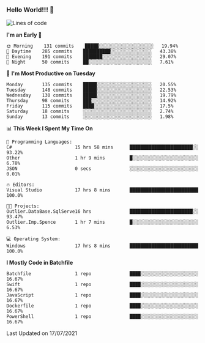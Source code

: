### Hello World!!! 👋

<!--
**kekotek/kekotek** is a ✨ _special_ ✨ repository because its `README.md` (this file) appears on your GitHub profile.

Here are some ideas to get you started:

- 🔭 I’m currently working on ...
- 🌱 I’m currently learning ...
- 👯 I’m looking to collaborate on ...
- 🤔 I’m looking for help with ...
- 💬 Ask me about ...
- 📫 How to reach me: ...
- 😄 Pronouns: ...
- ⚡ Fun fact: ...
-->

<!--START_SECTION:waka-->
![Lines of code](https://img.shields.io/badge/From%20Hello%20World%20I%27ve%20Written-18753%20lines%20of%20code-blue)

**I'm an Early 🐤** 

```text
🌞 Morning    131 commits    █████░░░░░░░░░░░░░░░░░░░░   19.94% 
🌆 Daytime    285 commits    ██████████░░░░░░░░░░░░░░░   43.38% 
🌃 Evening    191 commits    ███████░░░░░░░░░░░░░░░░░░   29.07% 
🌙 Night      50 commits     ██░░░░░░░░░░░░░░░░░░░░░░░   7.61%

```
📅 **I'm Most Productive on Tuesday** 

```text
Monday       135 commits    █████░░░░░░░░░░░░░░░░░░░░   20.55% 
Tuesday      148 commits    █████░░░░░░░░░░░░░░░░░░░░   22.53% 
Wednesday    130 commits    █████░░░░░░░░░░░░░░░░░░░░   19.79% 
Thursday     98 commits     ███░░░░░░░░░░░░░░░░░░░░░░   14.92% 
Friday       115 commits    ████░░░░░░░░░░░░░░░░░░░░░   17.5% 
Saturday     18 commits     ░░░░░░░░░░░░░░░░░░░░░░░░░   2.74% 
Sunday       13 commits     ░░░░░░░░░░░░░░░░░░░░░░░░░   1.98%

```


📊 **This Week I Spent My Time On** 

```text
💬 Programming Languages: 
C#                       15 hrs 58 mins      ███████████████████████░░   93.22% 
Other                    1 hr 9 mins         █░░░░░░░░░░░░░░░░░░░░░░░░   6.78% 
JSON                     0 secs              ░░░░░░░░░░░░░░░░░░░░░░░░░   0.01%

🔥 Editors: 
Visual Studio            17 hrs 8 mins       █████████████████████████   100.0%

🐱‍💻 Projects: 
Outlier.DataBase.SqlServe16 hrs              ███████████████████████░░   93.47% 
Outlier.Imp.Spence       1 hr 7 mins         █░░░░░░░░░░░░░░░░░░░░░░░░   6.53%

💻 Operating System: 
Windows                  17 hrs 8 mins       █████████████████████████   100.0%

```

**I Mostly Code in Batchfile** 

```text
Batchfile                1 repo              ████░░░░░░░░░░░░░░░░░░░░░   16.67% 
Swift                    1 repo              ████░░░░░░░░░░░░░░░░░░░░░   16.67% 
JavaScript               1 repo              ████░░░░░░░░░░░░░░░░░░░░░   16.67% 
Dockerfile               1 repo              ████░░░░░░░░░░░░░░░░░░░░░   16.67% 
PowerShell               1 repo              ████░░░░░░░░░░░░░░░░░░░░░   16.67%

```



 Last Updated on 17/07/2021
<!--END_SECTION:waka-->
